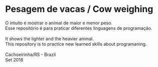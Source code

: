 # Pesagem de vacas / Cow weighing

O intuíto é mostrar o animal de maior e menor peso.<br>
Esse repositório é para praticar diferentes linguagens de programação.
<br>
<br>
It shows the lighter and  the heavier animal.<br>
This repository is to practice new learned skills about programaning.
<br /><br>
Cachoeirinha/RS - Brazil<br>
Set 2018
